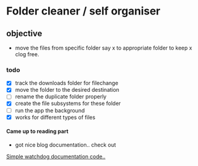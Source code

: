 # Folder cleaner / self organiser

## objective
-  move the files from specific folder say x to appropriate folder to keep x clog free.

### todo
- [x] track the downloads folder for filechange
- [x] move the folder to the desired destination
- [ ] rename the duplicate folder properly
- [x] create the file subsystems for these folder
- [ ] run the app the background
- [x] works for different types of files

#### Came up to reading part
- got nice blog documentation.. check out
<a href = "https://www.michaelcho.me/article/using-pythons-watchdog-to-monitor-changes-to-a-directory">
    Simple watchdog documentation code..
</a>